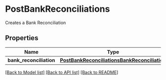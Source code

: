 # PostBankReconciliations

Creates a Bank Reconciliation
## Properties
Name | Type | Description | Notes
------------ | ------------- | ------------- | -------------
**bank_reconciliation** | [**PostBankReconciliationsBankReconciliation**](PostBankReconciliationsBankReconciliation.md) |  | [optional] 

[[Back to Model list]](../README.md#documentation-for-models) [[Back to API list]](../README.md#documentation-for-api-endpoints) [[Back to README]](../README.md)


